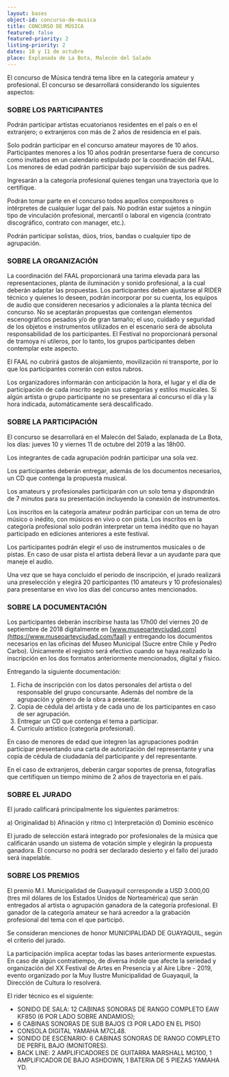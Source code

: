 ```yaml
---
layout: bases
object-id: concurso-de-musica
title: CONCURSO DE MÚSICA
featured: false
featured-priority: 2
listing-priority: 2
dates: 10 y 11 de octubre
place: Explanada de La Bota, Malecón del Salado
---
```


El concurso de Música tendrá tema libre en la categoría amateur y profesional. El concurso se desarrollará considerando los siguientes aspectos:

### SOBRE LOS PARTICIPANTES
Podrán participar artistas ecuatorianos residentes en el país o en el extranjero; o extranjeros con más de 2 años de residencia en el país.

Solo podrán participar en el concurso amateur mayores de 10 años. Participantes menores a los 10 años podrán presentarse fuera de concurso como invitados en un calendario estipulado por la coordinación del FAAL. Los menores de edad podrán participar bajo supervisión de sus padres.

Ingresarán a la categoría profesional quienes tengan una trayectoria que lo certifique.

Podrán tomar parte en el concurso todos aquellos compositores o intérpretes de cualquier lugar del país. No podrán estar sujetos a ningún tipo de vinculación profesional, mercantil o laboral en vigencia (contrato discográfico, contrato con manager, etc.).

Podrán participar solistas, dúos, tríos, bandas o cualquier tipo de agrupación.

### SOBRE LA ORGANIZACIÓN

La coordinación del FAAL proporcionará una tarima elevada para las representaciones, planta de iluminación y sonido profesional, a la cual deberán adaptar las propuestas. Los participantes deben ajustarse al RIDER técnico y quienes lo deseen, podrán incorporar por su cuenta, los equipos de audio que consideren necesarios y adicionales a la planta técnica del concurso. No se aceptarán propuestas que contengan elementos escenográficos pesados y/o de gran tamaño; el uso, cuidado y seguridad de los objetos e instrumentos utilizados en el escenario será de absoluta responsabilidad de los participantes. El Festival no proporcionará personal de tramoya ni utileros, por lo tanto, los grupos participantes deben contemplar este aspecto.

El FAAL no cubrirá gastos de alojamiento, movilización ni transporte, por lo que los participantes correrán con estos rubros.

Los organizadores informarán con anticipación la hora, el lugar y el día de participación de cada inscrito según sus categorías y estilos musicales. Si algún artista o grupo participante no se presentara al concurso el día y la hora indicada, automáticamente será descalificado.

### SOBRE LA PARTICIPACIÓN
El concurso se desarrollará en el Malecón del Salado, explanada de La Bota, los días: jueves 10 y viernes 11 de octubre del 2019 a las 18h00.

Los integrantes de cada agrupación podrán participar una sola vez.

Los participantes deberán entregar, además de los documentos necesarios, un CD que contenga la propuesta musical.

Los amateurs y profesionales participarán con un solo tema y dispondrán de 7 minutos para su presentación incluyendo la conexión de instrumentos.

Los inscritos en la categoría amateur podrán participar con un tema de otro músico o inédito, con músicos en vivo o con pista. Los inscritos en la categoría profesional solo podrán interpretar un tema inédito que no hayan participado en ediciones anteriores a este festival.

Los participantes podrán elegir el uso de instrumentos musicales o de pistas. En caso de usar pista el artista deberá llevar a un ayudante para que maneje el audio.

Una vez que se haya concluido el periodo de inscripción, el jurado realizará una preselección y elegirá 20 participantes (10 amateurs y 10 profesionales) para presentarse en vivo los días del concurso antes mencionados.

### SOBRE LA DOCUMENTACIÓN
Los participantes deberán inscribirse hasta las 17h00 del viernes 20 de septiembre de 2018 digitalmente en [www.museoarteyciudad.com](https://www.museoarteyciudad.com/faal) y entregando los documentos necesarios en las oficinas del Museo Municipal (Sucre entre Chile y Pedro Carbo). Únicamente el registro será efectivo cuando se haya realizado la inscripción en los dos formatos anteriormente mencionados, digital y físico.

Entregando la siguiente documentación:

1. Ficha de inscripción con los datos personales del artista o del responsable del grupo concursante. Además del nombre de la agrupación y género de la obra a presentar.
1. Copia de cédula del artista y de cada uno de los participantes en caso de ser agrupación.
1. Entregar un CD que contenga el tema a participar.
1. Currículo artístico (categoría profesional).

En caso de menores de edad que integren las agrupaciones podrán participar presentando una carta de autorización del representante y una copia de cédula de ciudadanía del participante y del representante.

En el caso de extranjeros, deberán cargar soportes de prensa, fotografías que certifiquen un tiempo mínimo de 2 años de trayectoria en el país.

### SOBRE EL JURADO
El jurado calificará principalmente los siguientes parámetros:

a) Originalidad
b) Afinación y ritmo
c) Interpretación
d) Dominio escénico

El jurado de selección estará integrado por profesionales de la música que calificarán usando un sistema de votación simple y elegirán la propuesta ganadora.  El concurso no podrá ser declarado desierto y el fallo del jurado será inapelable.

### SOBRE LOS PREMIOS
El premio M.I. Municipalidad de Guayaquil corresponde a USD 3.000,00 (tres mil dólares de los Estados Unidos de Norteamérica) que serán entregados al artista o agrupación ganadora de la categoría profesional. El ganador de la categoría amateur se hará acreedor a la grabación profesional del tema con el que participó.

Se consideran menciones de honor MUNICIPALIDAD DE GUAYAQUIL, según el criterio del jurado.

La participación implica aceptar todas las bases anteriormente expuestas. En caso de algún contratiempo, de diversa índole que afecte la seriedad y organización del XX Festival de Artes en Presencia y al Aire Libre - 2019, evento organizado por la Muy Ilustre Municipalidad de Guayaquil, la Dirección de Cultura lo resolverá.

El rider técnico es el siguiente:
* SONIDO DE SALA: 12 CABINAS SONORAS DE RANGO COMPLETO EAW KF850 (6 POR LADO SOBRE ANDAMIOS);
* 6 CABINAS SONORAS DE SUB BAJOS (3 POR LADO EN EL PISO)
* CONSOLA DIGITAL YAMAHA M7CL48.
* SONIDO DE ESCENARIO: 6 CABINAS SONORAS DE RANGO COMPLETO DE PERFIL BAJO (MONITORES).
* BACK LINE: 2 AMPLIFICADORES DE GUITARRA MARSHALL MG100, 1 AMPLIFICADOR DE BAJO ASHDOWN, 1 BATERIA DE 5 PIEZAS YAMAHA YD.
